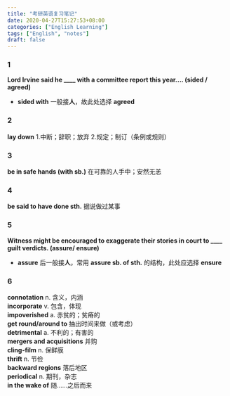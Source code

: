 ```yaml
---
title: "考研英语复习笔记"
date: 2020-04-27T15:27:53+08:00
categories: ["English Learning"]
tags: ["English", "notes"]
draft: false
---
```


### 1
**Lord Irvine said he ____ with a committee report this year.... (sided / agreed)**     
+ **sided with** 一般接**人**，故此处选择 **agreed**

### 2
**lay down** 1.中断；辞职；放弃 2.规定；制订（条例或规则）      

### 3
**be in safe hands (with sb.)** 在可靠的人手中；安然无恙

### 4
**be said to have done sth.** 据说做过某事

### 5
**Witness might be encouraged to exaggerate their stories in court to ____ guilt verdicts. (assure/ ensure)**       
+ **assure** 后一般接**人**，常用 **assure sb. of sth.** 的结构，此处应选择 **ensure**

### 6
**connotation** n. 含义，内涵       
**incorporate** v. 包含，体现   
**impoverished** a. 赤贫的；贫瘠的  
**get round/around to** 抽出时间来做（或考虑）      
**detrimental** a. 不利的；有害的       
**mergers and acquisitions** 并购       
**cling-film** n. 保鲜膜        
**thrift** n. 节俭      
**backward regions** 落后地区   
**periodical** n. 期刊，杂志        
**in the wake of** 随……之后而来     
